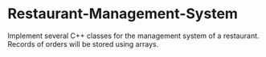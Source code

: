 # Restaurant-Management-System
Implement several C++ classes for the management system of a restaurant. Records of orders will be stored using arrays.
